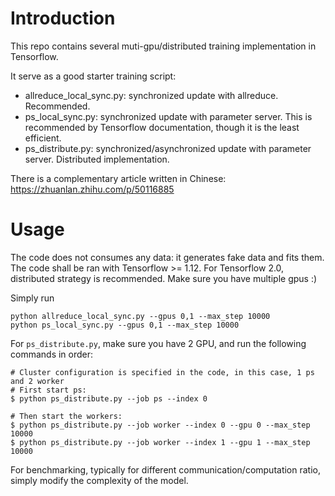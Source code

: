 # Introduction
This repo contains several muti-gpu/distributed training implementation in Tensorflow.

It serve as a good starter training script:

* allreduce_local_sync.py: synchronized update with allreduce. Recommended.
* ps_local_sync.py: synchronized update with parameter server. This is recommended by Tensorflow documentation, though it is the least efficient.
* ps_distribute.py: synchronized/asynchronized update with parameter server. Distributed implementation.

There is a complementary article written in Chinese: https://zhuanlan.zhihu.com/p/50116885

# Usage
The code does not consumes any data: it generates fake data and fits them.
The code shall be ran with Tensorflow >= 1.12. For Tensorflow 2.0, distributed strategy is recommended.
Make sure you have multiple gpus :)

Simply run
```
python allreduce_local_sync.py --gpus 0,1 --max_step 10000
python ps_local_sync.py --gpus 0,1 --max_step 10000
```
For `ps_distribute.py`, make sure you have 2 GPU, and run the following commands in order:
```
# Cluster configuration is specified in the code, in this case, 1 ps and 2 worker
# First start ps:
$ python ps_distribute.py --job ps --index 0

# Then start the workers:
$ python ps_distribute.py --job worker --index 0 --gpu 0 --max_step 10000
$ python ps_distribute.py --job worker --index 1 --gpu 1 --max_step 10000
```

For benchmarking, typically for different communication/computation ratio, simply modify the complexity of the model.


